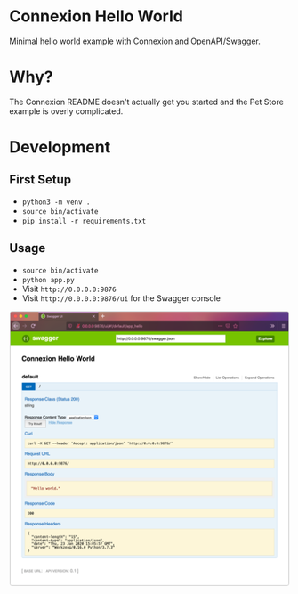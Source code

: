 # Connexion Hello World

Minimal hello world example with Connexion and OpenAPI/Swagger.

# Why?

The Connexion README doesn't actually get you started and the Pet Store example is overly complicated.

# Development
## First Setup
- `python3 -m venv .`
- `source bin/activate`
- `pip install -r requirements.txt`

## Usage
- `source bin/activate`
- `python app.py`
- Visit `http://0.0.0.0:9876`
- Visit `http://0.0.0.0:9876/ui` for the Swagger console

![Swagger UI console](/swagger_ui.png)
